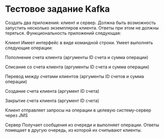 # Тестовое задание Kafka
Создать два приложения: клиент и сервер. Должна быть возможность запустить несколько экземпляров клиента. Ответы при этом не должны теряться. Функциональность приложений следующая:

Клиент
Имеет интерфейс в виде командной строки. Умеет выполнять следующие операции:

Пополнение счета клиента (аргументы ID счета и сумма операции)

Списание со счета клиента (аргументы ID счета и сумма операции)

Перевод между счетами клиентов (аргументы ID счетов  и сумма операции)

Создание счета клиента (аргумент ID счета)

Закрытие счета клиента (аргумент ID счета) 

Клиент отправляет запросы на операции в целевую систему-сервер через JMS

Сервер
Получает сообщения из очереди и выполняет операции. Ответы помещает в другую очередь, из которой их считывают клиенты.
